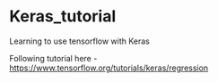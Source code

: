 # Keras_tutorial
Learning to use tensorflow with Keras

Following tutorial here - https://www.tensorflow.org/tutorials/keras/regression